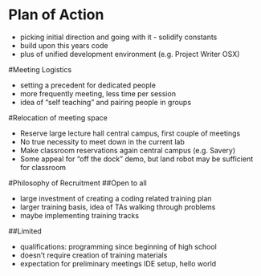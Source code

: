 # Plan of Action
- picking initial direction and going with it - solidify constants
- build upon this years code
- plus of unified development environment (e.g. Project Writer OSX)

#Meeting Logistics
- setting a precedent for dedicated people 
- more frequently meeting, less time per session 
- idea of “self teaching” and pairing people in groups 

#Relocation of meeting space
- Reserve large lecture hall central campus, first couple of meetings 
- No true necessity to meet down in the current lab
- Make classroom reservations again central campus (e.g. Savery)
- Some appeal for “off the dock” demo, but land robot may be sufficient for classroom

#Philosophy of Recruitment
##Open to all
- large investment of creating a coding related training plan
- larger training basis, idea of TAs walking through problems
- maybe implementing training tracks

##Limited 
- qualifications: programming since beginning of high school
- doesn’t require creation of training materials
- expectation for preliminary meetings IDE setup, hello world
